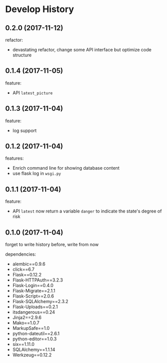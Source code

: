 # Develop History

## 0.2.0 (2017-11-12)

refactor:

- devastating refactor, change some API interface but optimize code structure

## 0.1.4 (2017-11-05)

feature:

- API `latest_picture`

## 0.1.3 (2017-11-04)

feature:

- log support

## 0.1.2 (2017-11-04)

features:

- Enrich command line for showing database content
- use flask log in `wsgi.py`

## 0.1.1 (2017-11-04)

feature:

- API `latest` now return a variable `danger` to indicate the state's degree of risk

## 0.1.0 (2017-11-04)

forget to write history before, write from now

dependencies:

- alembic==0.9.6
- click==6.7
- Flask==0.12.2
- Flask-HTTPAuth==3.2.3
- Flask-Login==0.4.0
- Flask-Migrate==2.1.1
- Flask-Script==2.0.6
- Flask-SQLAlchemy==2.3.2
- Flask-Uploads==0.2.1
- itsdangerous==0.24
- Jinja2==2.9.6
- Mako==1.0.7
- MarkupSafe==1.0
- python-dateutil==2.6.1
- python-editor==1.0.3
- six==1.11.0
- SQLAlchemy==1.1.14
- Werkzeug==0.12.2
